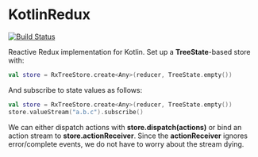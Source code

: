 # KotlinRedux

[![Build Status](https://travis-ci.org/protoman92/KotlinRedux.svg?branch=master)](https://travis-ci.org/protoman92/KotlinRedux)

Reactive Redux implementation for Kotlin. Set up a **TreeState**-based store with:

```kotlin
val store = RxTreeStore.create<Any>(reducer, TreeState.empty())
```

And subscribe to state values as follows:

```kotlin
val store = RxTreeStore.create<Any>(reducer, TreeState.empty())
store.valueStream("a.b.c").subscribe()
```

We can either dispatch actions with **store.dispatch(actions)** or bind an action stream to **store.actionReceiver**. Since the **actionReceiver** ignores error/complete events, we do not have to worry about the stream dying.
